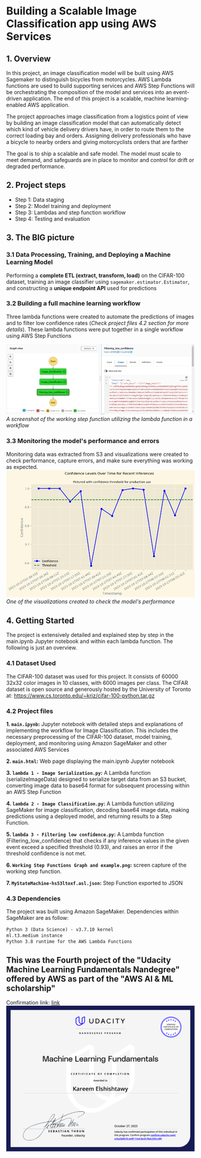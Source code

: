 # Building a Scalable Image Classification app using AWS Services

## 1. Overview
In this project, an image classification model will be built using AWS Sagemaker to distinguish bicycles from motorcycles. AWS Lambda functions are used to build supporting services and AWS Step Functions will be orchestrating the composition of the model and services into an event-driven application. The end of this project is a scalable, machine learning-enabled AWS application.

The project approaches image classification from a logistics point of view by building an image classification model that can automatically detect which kind of vehicle delivery drivers have, in order to route them to the correct loading bay and orders. Assigning delivery professionals who have a bicycle to nearby orders and giving motorcyclists orders that are farther

The goal is to ship a scalable and safe model. The model must scale to meet demand, and safeguards are in place to monitor and control for drift or degraded performance.

## 2. Project steps
- Step 1: Data staging
- Step 2: Model training and deployment
- Step 3: Lambdas and step function workflow
- Step 4: Testing and evaluation

## 3. The BIG picture
### 3.1 Data Processing, Training, and Deploying a Machine Learning Model
Performing a **complete ETL (extract, transform, load)** on the CIFAR-100 dataset, training an image classifier using `sagemaker.estimator.Estimator`, and constructing a **unique endpoint API** used for predictions 

### 3.2 Building a full machine learning workflow
Three lambda functions were created to automate the predictions of images and to filter low confidence rates (*Check project files 4.2 section for more details*). These lambda functions were put together in a single workflow using AWS Step Functions

![Working Step Functions Graph and example.png](https://github.com/Kshishtawy/Scalable-Image-Classification-application-on-Amazon-Sagemaker/blob/main/Working%20Step%20Functions%20Graph%20and%20example.png?raw=true)
*A screenshot of the working step function utilizing the lambda function in a workflow*

### 3.3 Monitoring the model's performance and errors
Monitoring data was extracted from S3 and visualizations were created to check performance, capture errors, and make sure everything was working as expected.
![Visualization example](https://github.com/Kshishtawy/Scalable-Image-Classification-application-on-Amazon-Sagemaker/blob/main/Confidence%20levels%20visualization.png?raw=true)
*One of the visualizations created to check the model's performance*

## 4. Getting Started
The project is extensively detailed and explained step by step in the main.ipynb Jupyter notebook and within each lambda function. The following is just an overview.

### 4.1 Dataset Used
The CIFAR-100 dataset was used for this project. It consists of 60000 32x32 color images in 10 classes, with 6000 images per class. The CIFAR dataset is open source and generously hosted by the University of Toronto at: https://www.cs.toronto.edu/~kriz/cifar-100-python.tar.gz

### 4.2 Project files
**1. `main.ipynb`:** Jupyter notebook with detailed steps and explanations of implementing the workflow for Image Classification. This includes the necessary preprocessing of the CIFAR-100 dataset, model training, deployment, and monitoring using Amazon SageMaker and other associated AWS Services

**2. `main.html`:** Web page displaying the main.ipynb Jupyter notebook

**3. `lambda 1 - Image Serialization.py`:** A Lambda function (serializeImageData) designed to serialize target data from an S3 bucket, converting image data to base64 format for subsequent processing within an AWS Step Function

**4. `lambda 2 - Image Classification.py`:** A Lambda function utilizing SageMaker for image classification, decoding base64 image data, making predictions using a deployed model, and returning results to a Step Function.

**5. `lambda 3 - Filtering low confidence.py`:** A Lambda function (Filtering_low_confidence) that checks if any inference values in the given event exceed a specified threshold (0.93), and raises an error if the threshold confidence is not met.

**6. `Working Step Functions Graph and example.png`:** screen capture of the working step function.

**7. `MyStateMachine-hs53ltoxf.asl.json`:** Step Function exported to JSON

### 4.3 Dependencies
The project was built using Amazon SageMaker. Dependencies within SageMaker are as follow:
```
Python 3 (Data Science) - v3.7.10 kernel
ml.t3.medium instance
Python 3.8 runtime for the AWS Lambda Functions
```

## This was the Fourth project of the "Udacity Machine Learning Fundamentals Nandegree" offered by AWS as part of the "AWS AI & ML scholarship"
Confirmation  link: [link](https://graduation.udacity.com/confirm/e/ba2b0610-ee8f-11ed-8e43-fbdc25fcc49f)
![Certificate](https://github.com/Kshishtawy/Developing-a-Handwritten-Digits-Classifier-with-PyTorch/blob/main/Certificate/Udacity%20-%20Machine%20Learning%20Fundamentals.png?raw=true)
